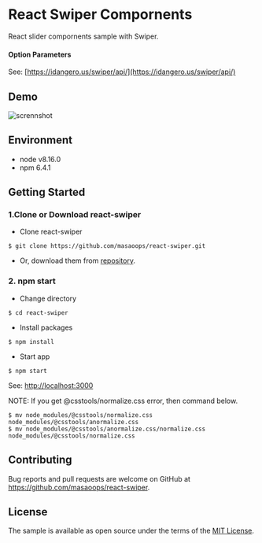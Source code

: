 # React Swiper Compornents

React slider compornents sample with Swiper.

#### Option Parameters
See: [https://idangero.us/swiper/api/](https://idangero.us/swiper/api/)

## Demo

![scrennshot](https://user-images.githubusercontent.com/50945864/60502417-bb514a00-9cf8-11e9-8495-a11c0af03d0d.gif)

## Environment

* node v8.16.0
* npm 6.4.1

## Getting Started

### 1.Clone or Download react-swiper
* Clone react-swiper
```
$ git clone https://github.com/masaoops/react-swiper.git
```

* Or, download them from [repository](https://github.com/masaoops/react-swiper).

### 2. npm start
* Change directory
```
$ cd react-swiper
```

* Install packages
```
$ npm install
```

* Start app
```
$ npm start
```

See: [http://localhost:3000](http://localhost:3000)

NOTE: If you get @csstools/normalize.css error, then command below.
```
$ mv node_modules/@csstools/normalize.css node_modules/@csstools/anormalize.css
$ mv node_modules/@csstools/anormalize.css/normalize.css node_modules/@csstools/normalize.css
```

## Contributing

Bug reports and pull requests are welcome on GitHub at https://github.com/masaoops/react-swiper.

## License

The sample is available as open source under the terms of the [MIT License](https://opensource.org/licenses/MIT).
